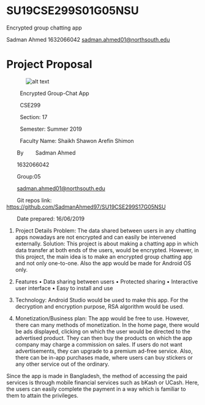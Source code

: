# SU19CSE299S01G05NSU
Encrypted group chatting app

Sadman Ahmed 
1632066042
sadman.ahmed01@northsouth.edu

 # Project Proposal
&nbsp;&nbsp;&nbsp;&nbsp;&nbsp;&nbsp;&nbsp;&nbsp;&nbsp;&nbsp;&nbsp;&nbsp;  ![alt text](http://old.unb.com.bd/media/imgAll/August2017/BG/NSU-Logo-201709100837.JPG)


&nbsp;&nbsp;&nbsp;&nbsp;&nbsp;&nbsp;&nbsp;&nbsp; Encrypted Group-Chat App

&nbsp;&nbsp;&nbsp;&nbsp;&nbsp;&nbsp;&nbsp;&nbsp; CSE299

&nbsp;&nbsp;&nbsp;&nbsp;&nbsp;&nbsp;&nbsp;&nbsp; Section: 17

&nbsp;&nbsp;&nbsp;&nbsp;&nbsp;&nbsp;&nbsp;&nbsp; Semester: Summer 2019

&nbsp;&nbsp;&nbsp;&nbsp;&nbsp;&nbsp;&nbsp;&nbsp; Faculty Name: Shaikh Shawon Arefin Shimon


&nbsp;&nbsp;&nbsp;&nbsp;&nbsp;&nbsp; By
&nbsp;&nbsp;&nbsp;&nbsp;&nbsp;&nbsp; Sadman Ahmed

&nbsp;&nbsp;&nbsp;&nbsp;&nbsp;&nbsp; 1632066042 

&nbsp;&nbsp;&nbsp;&nbsp;&nbsp;&nbsp; Group:05

&nbsp;&nbsp;&nbsp;&nbsp;&nbsp;&nbsp; sadman.ahmed01@northsouth.edu

&nbsp;&nbsp;&nbsp;&nbsp;&nbsp;&nbsp; Git repos link: https://github.com/SadmanAhmed97/SU19CSE299S17G05NSU

&nbsp;&nbsp;&nbsp;&nbsp;&nbsp;&nbsp; Date prepared: 16/06/2019



1.	Project Details
Problem: The data shared between users in any chatting apps nowadays are not encrypted and can easily be intervened externally.
Solution: This project is about making a chatting app in which data transfer at both ends of the users, would be encrypted. However, in this project, the main idea is to make an encrypted group chatting app and not only one-to-one. Also the app would be made for Android OS only. 

2.	Features
•	Data sharing between users 
•	Protected sharing
•	Interactive user interface
•	Easy to install and use

3.	Technology: Android Studio would be used to make this app. For the decryption and encryption purpose, RSA algorithm would be used.

4.	Monetization/Business plan: The app would be free to use. However, there can many methods of monetization. In the home page, there would be ads displayed, clicking on which the user would be directed to the advertised product. They can then buy the products on which the app company may charge a commission on sales. If users do not want advertisements, they can upgrade to a premium ad-free service. Also, there can be in-app purchases made, where users can buy stickers or any other service out of the ordinary.

Since the app is made in Bangladesh, the method of accessing the paid services is through mobile financial services such as bKash or UCash. Here, the users can easily complete the payment in a way which is familiar to them to attain the privileges.
